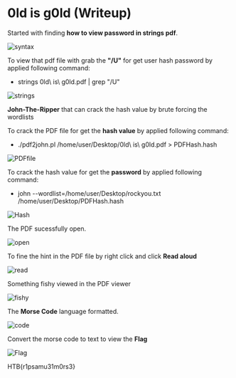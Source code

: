 # 0ld is g0ld (Writeup)

Started with finding **how to view password in strings pdf**.

![syntax](/writeup/1.PNG)

To view that pdf file with grab the **"/U"** for get user hash password by applied following command:

+ strings 0ld\ is\ g0ld.pdf | grep "/U"

![strings](/writeup/2.PNG)

**John-The-Ripper** that can crack the hash value by brute forcing the wordlists

To crack the PDF file for get the **hash value** by applied following command:

+ ./pdf2john.pl /home/user/Desktop/0ld\ is\ g0ld.pdf > PDFHash.hash

![PDFfile](/writeup/3.PNG)

To crack the hash value for get the **password** by applied following command:

+ john --wordlist=/home/user/Desktop/rockyou.txt /home/user/Desktop/PDFHash.hash

![Hash](/writeup/4.PNG)

The PDF sucessfully open.

![open](/writeup/5.PNG)

To fine the hint in the PDF file by right click and click **Read aloud**

![read](/writeup/6.PNG)

Something fishy viewed in the PDF viewer

![fishy](/writeup/7.PNG)

The **Morse Code** language formatted.

![code](/writeup/8.PNG)

Convert the morse code to text to view the **Flag**

![Flag](/writeup/9.PNG)

HTB{r1psamu31m0rs3}
